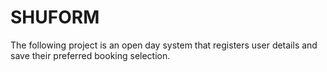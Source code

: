 # SHUFORM
The following project is an open day system that registers user details and save their preferred booking selection.


